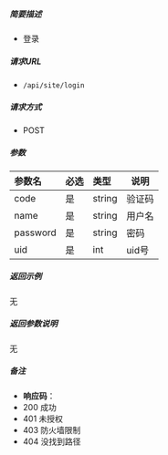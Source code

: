 

    
##### 简要描述

- 登录

##### 请求URL
- ` /api/site/login `
  
##### 请求方式
- POST 

##### 参数

|参数名|必选|类型|说明|
|:----    |:---|:----- |-----   |
|code |是  |string |验证码   |
|name |是  |string | 用户名    |
|password     |是  |string | 密码    |
|uid |是  |int |  uid号   |

##### 返回示例 

无

##### 返回参数说明 

无

##### 备注 

- **响应码**：
 - 200 成功
 - 401 未授权
 - 403 防火墙限制
 - 404 没找到路径



